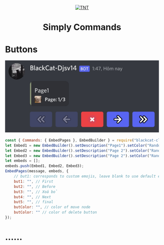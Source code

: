 <p align="center">
	<a href="https://www.facebook.com/BlackCat.2k3">
	<img src="https://statics.voz.tech/data/avatars/o/1093/1093136.jpg?1584167722" width = "200" alt="TNT">
	</a>
</p>

# <p align="center">Simply Commands</p>
# Buttons
![Demo](https://raw.githubusercontent.com/VinhBot/BlackCat-Package/main/lib/Resources/Preview/pages.jpg)
```js
const { Commands: { EmbedPages }, EmbedBuilder } = require("blackcat-club");
let Embed1 = new EmbedBuilder().setDescription("Page1").setColor("Random")
let Embed2 = new EmbedBuilder().setDescription("Page 2").setColor("Random")
let Embed3 = new EmbedBuilder().setDescription("Page 2").setColor("Random")
let embeds = [];
embeds.push(Embed1, Embed2, Embed3);
EmbedPages(message, embeds, {
    // but1: corresponds to custom emojis, leave blank to use default emoji
    but1: "", // First
    but2: "", // Before
    but3: "", // Xoá bỏ
    but4: "", // Next
    but5: "", // final
    butColor: "", // color of move node
    butColor: "" // color of delete button
});
```
# ......